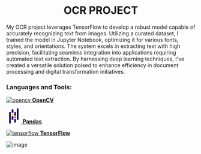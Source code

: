 <h1 align="center">OCR PROJECT</h1>


My OCR project leverages TensorFlow to develop a robust model capable of accurately recognizing text from images. Utilizing a curated dataset, I trained the model in Jupyter Notebook, optimizing it for various fonts, styles, and orientations. The system excels in extracting text with high precision, facilitating seamless integration into applications requiring automated text extraction. By harnessing deep learning techniques, I've created a versatile solution poised to enhance efficiency in document processing and digital transformation initiatives.



<h3 align="left">Languages and Tools:</h3> <p align="left"> <a href="https://opencv.org/" target="_blank" rel="noreferrer"> <img src="https://www.vectorlogo.zone/logos/opencv/opencv-icon.svg" alt="opencv" width="40" height="40"/> <b>OpenCV</b> </a>
   
  
 
  <a href="https://pandas.pydata.org/" target="_blank" rel="noreferrer"> <img src="https://raw.githubusercontent.com/devicons/devicon/2ae2a900d2f041da66e950e4d48052658d850630/icons/pandas/pandas-original.svg" alt="pandas" width="40" height="40"/> 
 <b>Pandas</b></a>
 

   <a href="https://www.tensorflow.org" target="_blank" rel="noreferrer"> <img src="https://www.vectorlogo.zone/logos/tensorflow/tensorflow-icon.svg" alt="tensorflow" width="40" height="40"/> <b>TensorFlow</b></a> </p>

![image](https://github.com/JakeKroeger/Home-Sphere-Mobile-Application/assets/116835260/825a08b6-4bed-4431-ac8c-aeab12f4765d)
